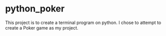 # python_poker
This project is to create a terminal program on python.
I chose to attempt to create a Poker game as my project.

